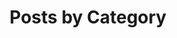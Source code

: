 ---
title: "Posts by Category"
layout: categories
entries_layout: grid
permalink: /categories/
author_profile: true
classes: wide
---